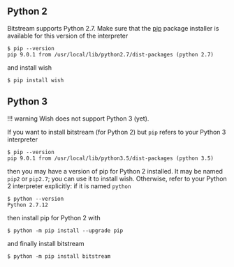 
Python 2
---------------------------------------------------------------------------------

Bitstream supports Python 2.7.
Make sure that the [pip] package installer is available 
for this version of the interpreter

    $ pip --version
    pip 9.0.1 from /usr/local/lib/python2.7/dist-packages (python 2.7)

and install wish

    $ pip install wish

[pip]: https://packaging.python.org/tutorials/installing-packages/#install-pip-setuptools-and-wheel


Python 3
--------------------------------------------------------------------------------

!!! warning
    Wish does not support Python 3 (yet).

If you want to install bitstream (for Python 2) 
but `pip` refers to your Python 3 interpreter

    $ pip --version
    pip 9.0.1 from /usr/local/lib/python3.5/dist-packages (python 3.5)

then you may have a version of pip for Python 2 installed.
It may be named `pip2` or `pip2.7`; you can use it to install wish.
Otherwise, refer to your Python 2 interpreter explicitly: 
if it is named `python`

    $ python --version
    Python 2.7.12

then install pip for Python 2 with

    $ python -m pip install --upgrade pip

and finally install bitstream

    $ python -m pip install bitstream


